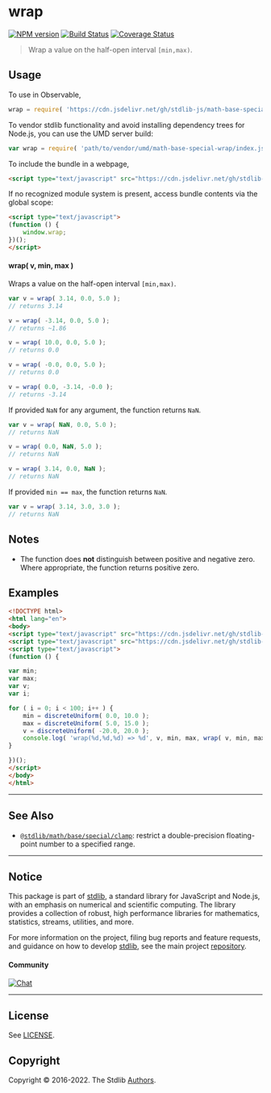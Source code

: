 <!--

@license Apache-2.0

Copyright (c) 2018 The Stdlib Authors.

Licensed under the Apache License, Version 2.0 (the "License");
you may not use this file except in compliance with the License.
You may obtain a copy of the License at

   http://www.apache.org/licenses/LICENSE-2.0

Unless required by applicable law or agreed to in writing, software
distributed under the License is distributed on an "AS IS" BASIS,
WITHOUT WARRANTIES OR CONDITIONS OF ANY KIND, either express or implied.
See the License for the specific language governing permissions and
limitations under the License.

-->

# wrap

[![NPM version][npm-image]][npm-url] [![Build Status][test-image]][test-url] [![Coverage Status][coverage-image]][coverage-url] <!-- [![dependencies][dependencies-image]][dependencies-url] -->

> Wrap a value on the half-open interval `[min,max)`.

<!-- Section to include introductory text. Make sure to keep an empty line after the intro `section` element and another before the `/section` close. -->

<section class="intro">

</section>

<!-- /.intro -->

<!-- Package usage documentation. -->



<section class="usage">

## Usage

To use in Observable,

```javascript
wrap = require( 'https://cdn.jsdelivr.net/gh/stdlib-js/math-base-special-wrap@umd/browser.js' )
```

To vendor stdlib functionality and avoid installing dependency trees for Node.js, you can use the UMD server build:

```javascript
var wrap = require( 'path/to/vendor/umd/math-base-special-wrap/index.js' )
```

To include the bundle in a webpage,

```html
<script type="text/javascript" src="https://cdn.jsdelivr.net/gh/stdlib-js/math-base-special-wrap@umd/browser.js"></script>
```

If no recognized module system is present, access bundle contents via the global scope:

```html
<script type="text/javascript">
(function () {
    window.wrap;
})();
</script>
```

#### wrap( v, min, max )

Wraps a value on the half-open interval `[min,max)`.

```javascript
var v = wrap( 3.14, 0.0, 5.0 );
// returns 3.14

v = wrap( -3.14, 0.0, 5.0 );
// returns ~1.86

v = wrap( 10.0, 0.0, 5.0 );
// returns 0.0

v = wrap( -0.0, 0.0, 5.0 );
// returns 0.0

v = wrap( 0.0, -3.14, -0.0 );
// returns -3.14
```

If provided `NaN` for any argument, the function returns `NaN`.

```javascript
var v = wrap( NaN, 0.0, 5.0 );
// returns NaN

v = wrap( 0.0, NaN, 5.0 );
// returns NaN

v = wrap( 3.14, 0.0, NaN );
// returns NaN
```

If provided `min == max`, the function returns `NaN`.

```javascript
var v = wrap( 3.14, 3.0, 3.0 );
// returns NaN
```

</section>

<!-- /.usage -->

<!-- Package usage notes. Make sure to keep an empty line after the `section` element and another before the `/section` close. -->

<section class="notes">

## Notes

-   The function does **not** distinguish between positive and negative zero. Where appropriate, the function returns positive zero.

</section>

<!-- /.notes -->

<!-- Package usage examples. -->

<section class="examples">

## Examples

<!-- eslint no-undef: "error" -->

```html
<!DOCTYPE html>
<html lang="en">
<body>
<script type="text/javascript" src="https://cdn.jsdelivr.net/gh/stdlib-js/random-base-discrete-uniform@umd/browser.js"></script>
<script type="text/javascript" src="https://cdn.jsdelivr.net/gh/stdlib-js/math-base-special-wrap@umd/browser.js"></script>
<script type="text/javascript">
(function () {

var min;
var max;
var v;
var i;

for ( i = 0; i < 100; i++ ) {
    min = discreteUniform( 0.0, 10.0 );
    max = discreteUniform( 5.0, 15.0 );
    v = discreteUniform( -20.0, 20.0 );
    console.log( 'wrap(%d,%d,%d) => %d', v, min, max, wrap( v, min, max ) );
}

})();
</script>
</body>
</html>
```

</section>

<!-- /.examples -->

<!-- Section to include cited references. If references are included, add a horizontal rule *before* the section. Make sure to keep an empty line after the `section` element and another before the `/section` close. -->

<section class="references">

</section>

<!-- /.references -->

<!-- Section for related `stdlib` packages. Do not manually edit this section, as it is automatically populated. -->

<section class="related">

* * *

## See Also

-   <span class="package-name">[`@stdlib/math/base/special/clamp`][@stdlib/math/base/special/clamp]</span><span class="delimiter">: </span><span class="description">restrict a double-precision floating-point number to a specified range.</span>

</section>

<!-- /.related -->

<!-- Section for all links. Make sure to keep an empty line after the `section` element and another before the `/section` close. -->


<section class="main-repo" >

* * *

## Notice

This package is part of [stdlib][stdlib], a standard library for JavaScript and Node.js, with an emphasis on numerical and scientific computing. The library provides a collection of robust, high performance libraries for mathematics, statistics, streams, utilities, and more.

For more information on the project, filing bug reports and feature requests, and guidance on how to develop [stdlib][stdlib], see the main project [repository][stdlib].

#### Community

[![Chat][chat-image]][chat-url]

---

## License

See [LICENSE][stdlib-license].


## Copyright

Copyright &copy; 2016-2022. The Stdlib [Authors][stdlib-authors].

</section>

<!-- /.stdlib -->

<!-- Section for all links. Make sure to keep an empty line after the `section` element and another before the `/section` close. -->

<section class="links">

[npm-image]: http://img.shields.io/npm/v/@stdlib/math-base-special-wrap.svg
[npm-url]: https://npmjs.org/package/@stdlib/math-base-special-wrap

[test-image]: https://github.com/stdlib-js/math-base-special-wrap/actions/workflows/test.yml/badge.svg?branch=main
[test-url]: https://github.com/stdlib-js/math-base-special-wrap/actions/workflows/test.yml?query=branch:main

[coverage-image]: https://img.shields.io/codecov/c/github/stdlib-js/math-base-special-wrap/main.svg
[coverage-url]: https://codecov.io/github/stdlib-js/math-base-special-wrap?branch=main

<!--

[dependencies-image]: https://img.shields.io/david/stdlib-js/math-base-special-wrap.svg
[dependencies-url]: https://david-dm.org/stdlib-js/math-base-special-wrap/main

-->

[chat-image]: https://img.shields.io/gitter/room/stdlib-js/stdlib.svg
[chat-url]: https://gitter.im/stdlib-js/stdlib/

[stdlib]: https://github.com/stdlib-js/stdlib

[stdlib-authors]: https://github.com/stdlib-js/stdlib/graphs/contributors

[umd]: https://github.com/umdjs/umd
[es-module]: https://developer.mozilla.org/en-US/docs/Web/JavaScript/Guide/Modules

[deno-url]: https://github.com/stdlib-js/math-base-special-wrap/tree/deno
[umd-url]: https://github.com/stdlib-js/math-base-special-wrap/tree/umd
[esm-url]: https://github.com/stdlib-js/math-base-special-wrap/tree/esm
[branches-url]: https://github.com/stdlib-js/math-base-special-wrap/blob/main/branches.md

[stdlib-license]: https://raw.githubusercontent.com/stdlib-js/math-base-special-wrap/main/LICENSE

<!-- <related-links> -->

[@stdlib/math/base/special/clamp]: https://github.com/stdlib-js/math-base-special-clamp/tree/umd

<!-- </related-links> -->

</section>

<!-- /.links -->
